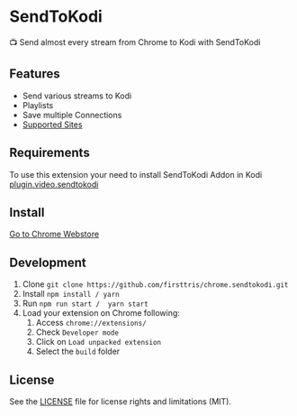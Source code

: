 # SendToKodi

:tv: Send almost every stream from Chrome to Kodi with SendToKodi

## Features

- Send various streams to Kodi
- Playlists
- Save multiple Connections
- [Supported Sites](https://rg3.github.io/youtube-dl/supportedsites.html)

## Requirements

To use this extension your need to install SendToKodi Addon in Kodi
[plugin.video.sendtokodi](https://github.com/firsttris/plugin.video.sendtokodi)

## Install

[Go to Chrome Webstore](https://chrome.google.com/webstore/detail/sendtokodi/gbcpfpcacakaadapjcdchbdmdnfbnbaf)

## Development

1. Clone `git clone https://github.com/firsttris/chrome.sendtokodi.git`
2. Install `npm install / yarn`
6. Run `npm run start /  yarn start`
7. Load your extension on Chrome following:
    1. Access `chrome://extensions/`
    2. Check `Developer mode`
    3. Click on `Load unpacked extension`
    4. Select the `build` folder

## License
See the [LICENSE](LICENSE.md) file for license rights and limitations (MIT).
